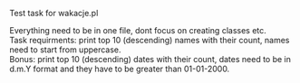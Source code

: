 Test task for wakacje.pl

Everything need to be in one file, dont focus on creating classes etc.  
Task requirments: print top 10 (descending) names with their count, names need to start from uppercase.  
Bonus: print top 10 (descending) dates with their count, dates need to be in d.m.Y format and they have to be greater than 01-01-2000.
